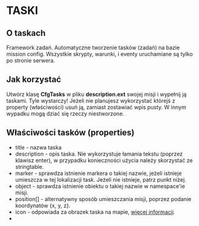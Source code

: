 # TASKI

## O taskach

Framework zadań. Automatyczne tworzenie tasków (zadań) na bazie mission config. Wszystkie skrypty, warunki, i eventy uruchamiane są tylko po stronie serwera.

## Jak korzystać

Utwórz klasę **CfgTasks** w pliku **description.ext** swojej misji i wypełnij ją taskami. Tyle wystarczy!
Jeżeli nie planujesz wykorzystać którejś z property (właściwości) usuń ją, zamiast zostawiać wpis pusty. W innym wypadku mogą dziać się rzeczy niestworzone.

## Właściwości tasków (properties)

- title - nazwa taska
- description - opis taska. Nie wykorzystuje łamania tekstu (poprzez klawisz enter), w przypadku konieczności użycia należy skorzystać ze stringtable.
- marker - sprawdza istnienie markera o takiej nazwie, jeżeli istnieje umieszcza w tej lokalizacji task. Jeżeli nie istnieje, patrz punkt niżej.
- object - sprawdza istnienie obiektu o takiej nazwie w namespace'ie misji.
- position[] - alternatywny sposób umieszczania misji, poprzez podanie koordynatów {x, y, z}.
- icon - odpowiada za obrazek taska na mapie, [więcej informacji](https://community.bistudio.com/wiki/Arma_3_Task_Framework#Task_icons).
- 
